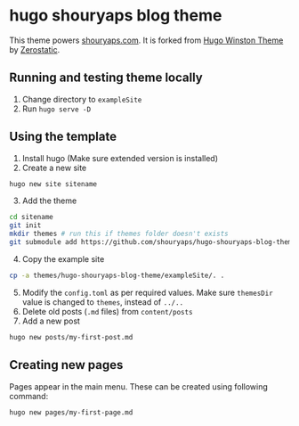 # hugo shouryaps blog theme

This theme powers [shouryaps.com](https://shouryaps.com). It is forked from [Hugo Winston Theme](https://github.com/zerostaticthemes/hugo-winston-theme) by [Zerostatic](https://www.zerostatic.io/).  

## Running and testing theme locally
1. Change directory to `exampleSite`
2. Run `hugo serve -D`

## Using the template
1. Install hugo (Make sure extended version is installed)
2. Create a new site
```sh
hugo new site sitename
```
3. Add the theme
```sh
cd sitename
git init
mkdir themes # run this if themes folder doesn't exists
git submodule add https://github.com/shouryaps/hugo-shouryaps-blog-theme.git themes/hugo-shouryaps-blog-theme
```
4. Copy the example site
```sh
cp -a themes/hugo-shouryaps-blog-theme/exampleSite/. .
```
5. Modify the `config.toml` as per required values. Make sure `themesDir` value is changed to `themes`, instead of `../..`
6. Delete old posts (`.md` files) from `content/posts`
7. Add a new post
```sh
hugo new posts/my-first-post.md
```

## Creating new pages
Pages appear in the main menu. These can be created using following command:
```sh
hugo new pages/my-first-page.md
```